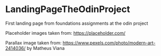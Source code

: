 # LandingPageTheOdinProject
First landing page from foundations assignments at the odin project

Placeholder images taken from: https://placeholder.com/

Parallax image taken from: https://www.pexels.com/photo/modern-art-2414036/  by Matheus Viana
